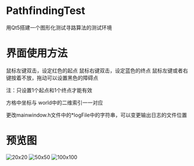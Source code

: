 # PathfindingTest
用Qt5搭建一个图形化测试寻路算法的测试环境

# 界面使用方法
鼠标左键双击，设定红色的起点
鼠标右键双击，设定蓝色的终点
鼠标左键或者右键按着不放，拖动可以设置黑色的障碍点

注：只设置1个起点和1个终点才能有效

方格中坐标与 world中的二维索引一一对应

更改mainwindow.h文件中的*logFile中的字符串，可以变更输出日志的文件位置

# 预览图
![20x20](https://github.com/soleperson/PathfindingTest/blob/master/overview20x20.png)
![50x50](https://github.com/soleperson/PathfindingTest/blob/master/overview50x50.png)
![100x100](https://github.com/soleperson/PathfindingTest/blob/master/overview100x100.png)
